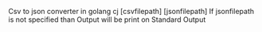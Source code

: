 Csv to json converter in golang
cj [csvfilepath] [jsonfilepath]
If jsonfilepath is not specified than Output will be print on Standard Output
